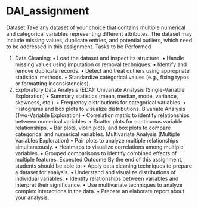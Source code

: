 # DAI_assignment
Dataset
 Take any dataset of your choice that contains multiple numerical and categorical variables representing different attributes. The dataset may include 
missing values, duplicate entries, and potential outliers, which need to be addressed in this assignment.
 Tasks to be Performed
 1. Data Cleaning:
 • Load the dataset and inspect its structure.
 • Handle missing values using imputation or removal techniques.
 • Identify and remove duplicate records.
 • Detect and treat outliers using appropriate statistical methods.
 • Standardize categorical values (e.g., fixing typos or formatting inconsistencies).
 2. Exploratory Data Analysis (EDA):
 Univariate Analysis (Single-Variable Exploration)
 • Summary statistics (mean, median, mode, variance, skewness, etc.).
 • Frequency distributions for categorical variables.
 • Histograms and box plots to visualize distributions.
 Bivariate Analysis (Two-Variable Exploration)
 • Correlation matrix to identify relationships between numerical variables.
 • Scatter plots for continuous variable relationships.
 • Bar plots, violin plots, and box plots to compare categorical and numerical variables.
 Multivariate Analysis (Multiple Variables Exploration)
 • Pair plots to analyze multiple relationships simultaneously.
 • Heatmaps to visualize correlations among multiple variables.
 • Grouped comparisons to identify combined effects of multiple features.
 Expected Outcome
 By the end of this assignment, students should be able to:
 • Apply data cleaning techniques to prepare a dataset for analysis.
 • Understand and visualize distributions of individual variables.
 • Identify relationships between variables and interpret their significance.
 • Use multivariate techniques to analyze complex interactions in the data.
 • Prepare an elaborate report about your analysis.
